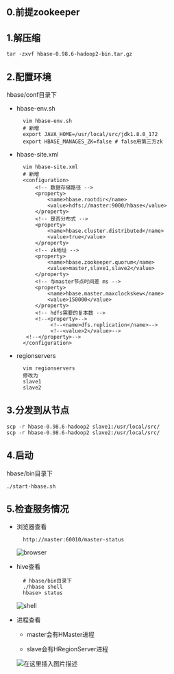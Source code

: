 ## 0.前提zookeeper

## 1.解压缩
	
	tar -zxvf hbase-0.98.6-hadoop2-bin.tar.gz

## 2.配置环境

hbase/conf目录下

- hbase-env.sh

		vim hbase-env.sh
		# 新增
		export JAVA_HOME=/usr/local/src/jdk1.8.0_172
		export HBASE_MANAGES_ZK=false # false用第三方zk

- hbase-site.xml

		vim hbase-site.xml
		# 新增
		<configuration>
			<!-- 数据存储路径 -->
			<property>
				<name>hbase.rootdir</name>
				<value>hdfs://master:9000/hbase</value>
			</property>
			<!-- 是否分布式 -->
			<property>
				<name>hbase.cluster.distributed</name>
				<value>true</value>
			</property>
			<!-- zk地址 -->
		    <property>
				<name>hbase.zookeeper.quorum</name>
				<value>master,slave1,slave2</value>
			</property>
			<!-- 与master节点时间差 ms -->
			<property>
				<name>hbase.master.maxclockskew</name>
				<value>150000</value>
			</property>
			<!-- hdfs需要的复本数 -->
		    <!--<property>-->
		         <!--<name>dfs.replication</name>-->
		         <!--<value>2</value>-->
	     <!--</property>-->
		</configuration>

- regionservers

		vim regionservers
		修改为
		slave1
		slave2


## 3.分发到从节点

	scp -r hbase-0.98.6-hadoop2 slave1:/usr/local/src/
	scp -r hbase-0.98.6-hadoop2 slave2:/usr/local/src/

## 4.启动

hbase/bin目录下

	./start-hbase.sh

## 5.检查服务情况

- 浏览器查看

		http://master:60010/master-status
	![browser](https://img-blog.csdnimg.cn/20200430223516860.png?x-oss-process=image/watermark,type_ZmFuZ3poZW5naGVpdGk,shadow_10,text_aHR0cHM6Ly9ibG9nLmNzZG4ubmV0L0FsYmVydExpYW5nenQ=,size_16,color_FFFFFF,t_70)

- hive查看
	
		# hbase/bin目录下
		./hbase shell
		hbase> status

	![shell](https://img-blog.csdnimg.cn/2020043022361085.png?x-oss-process=image/watermark,type_ZmFuZ3poZW5naGVpdGk,shadow_10,text_aHR0cHM6Ly9ibG9nLmNzZG4ubmV0L0FsYmVydExpYW5nenQ=,size_16,color_FFFFFF,t_70)

- 进程查看

	- master会有HMaster进程

	- slave会有HRegionServer进程
	
	![在这里插入图片描述](https://img-blog.csdnimg.cn/20200513214457754.png?x-oss-process=image/watermark,type_ZmFuZ3poZW5naGVpdGk,shadow_10,text_aHR0cHM6Ly9ibG9nLmNzZG4ubmV0L0FsYmVydExpYW5nenQ=,size_16,color_FFFFFF,t_70)